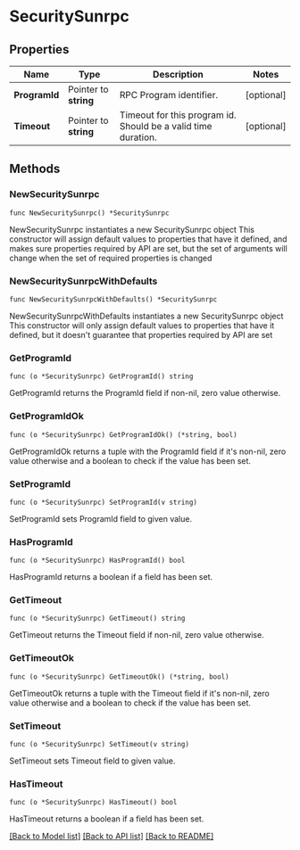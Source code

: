 # SecuritySunrpc

## Properties

Name | Type | Description | Notes
------------ | ------------- | ------------- | -------------
**ProgramId** | Pointer to **string** | RPC Program identifier. | [optional] 
**Timeout** | Pointer to **string** | Timeout for this program id. Should be a valid time duration. | [optional] 

## Methods

### NewSecuritySunrpc

`func NewSecuritySunrpc() *SecuritySunrpc`

NewSecuritySunrpc instantiates a new SecuritySunrpc object
This constructor will assign default values to properties that have it defined,
and makes sure properties required by API are set, but the set of arguments
will change when the set of required properties is changed

### NewSecuritySunrpcWithDefaults

`func NewSecuritySunrpcWithDefaults() *SecuritySunrpc`

NewSecuritySunrpcWithDefaults instantiates a new SecuritySunrpc object
This constructor will only assign default values to properties that have it defined,
but it doesn't guarantee that properties required by API are set

### GetProgramId

`func (o *SecuritySunrpc) GetProgramId() string`

GetProgramId returns the ProgramId field if non-nil, zero value otherwise.

### GetProgramIdOk

`func (o *SecuritySunrpc) GetProgramIdOk() (*string, bool)`

GetProgramIdOk returns a tuple with the ProgramId field if it's non-nil, zero value otherwise
and a boolean to check if the value has been set.

### SetProgramId

`func (o *SecuritySunrpc) SetProgramId(v string)`

SetProgramId sets ProgramId field to given value.

### HasProgramId

`func (o *SecuritySunrpc) HasProgramId() bool`

HasProgramId returns a boolean if a field has been set.

### GetTimeout

`func (o *SecuritySunrpc) GetTimeout() string`

GetTimeout returns the Timeout field if non-nil, zero value otherwise.

### GetTimeoutOk

`func (o *SecuritySunrpc) GetTimeoutOk() (*string, bool)`

GetTimeoutOk returns a tuple with the Timeout field if it's non-nil, zero value otherwise
and a boolean to check if the value has been set.

### SetTimeout

`func (o *SecuritySunrpc) SetTimeout(v string)`

SetTimeout sets Timeout field to given value.

### HasTimeout

`func (o *SecuritySunrpc) HasTimeout() bool`

HasTimeout returns a boolean if a field has been set.


[[Back to Model list]](../README.md#documentation-for-models) [[Back to API list]](../README.md#documentation-for-api-endpoints) [[Back to README]](../README.md)


